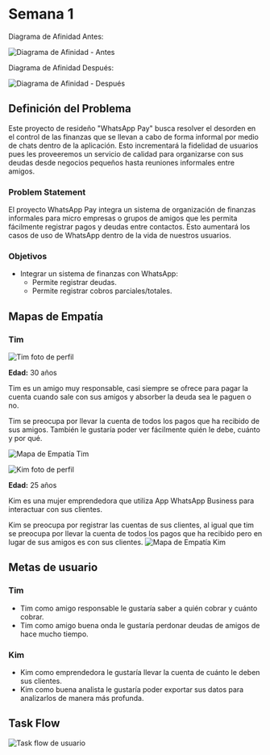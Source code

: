 # Semana 1
Diagrama de Afinidad Antes:

![Diagrama de Afinidad - Antes](./imgs/Diagrama_Afinidad1.jpg)

Diagrama de Afinidad Después:

![Diagrama de Afinidad - Después](./imgs/Diagrama_Afinidad2.jpg)

## Definición del Problema
Este proyecto de resideño "WhatsApp Pay" busca resolver el desorden en el control de las finanzas que se llevan a cabo de forma informal por medio de chats dentro de la aplicación. Esto incrementará la fidelidad de usuarios pues les proveeremos un servicio de calidad para organizarse con sus deudas desde negocios pequeños hasta reuniones informales entre amigos.

### Problem Statement
El proyecto WhatsApp Pay integra un sistema de organización de finanzas informales para micro empresas o grupos de amigos que les permita fácilmente registrar pagos y deudas entre contactos. Esto aumentará los casos de uso de WhatsApp dentro de la vida de nuestros usuarios.

### Objetivos
* Integrar un sistema de finanzas con WhatsApp:
    * Permite registrar deudas.
    * Permite registrar cobros parciales/totales.

## Mapas de Empatía
### Tim
![Tim foto de perfil](./imgs/Tim.jpg)

**Edad:** 30 años

Tim es un amigo muy responsable, casi siempre se ofrece para pagar la cuenta cuando sale con sus amigos y absorber la deuda sea le paguen o no.

Tim se preocupa por llevar la cuenta de todos los pagos que ha recibido de sus amigos. También le gustaría poder ver fácilmente quién le debe, cuánto y por qué.

![Mapa de Empatía Tim](./imgs/empathy_map_tim.jpg)

![Kim foto de perfil](./imgs/Kim.jpg)

**Edad:** 25 años

Kim es una mujer emprendedora que utiliza App WhatsApp Business para interactuar con sus clientes.

Kim se preocupa por registrar las cuentas de sus clientes, al igual que tim se preocupa por llevar la cuenta de todos los pagos que ha recibido pero en lugar de sus amigos es con sus clientes.
![Mapa de Empatía Kim](./imgs/empathy_map_kim.jpg)

## Metas de usuario
### Tim

* Tim como amigo responsable le gustaría saber a quién cobrar y cuánto cobrar.
* Tim como amigo buena onda le gustaría perdonar deudas de amigos de hace mucho tiempo.

### Kim
* Kim como emprendedora le gustaría llevar la cuenta de cuánto le deben sus clientes.
* Kim como buena analista le gustaría poder exportar sus datos para analizarlos de manera más profunda.

## Task Flow
![Task flow de usuario](./imgs/task-flow.jpg)
